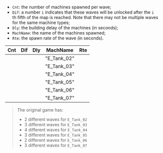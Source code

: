 - `Cnt`: the number of machines spawned per wave;
- `Dif`: a number `i` indicates that these waves will be unlocked after the `i` th fifth of the map is reached.
  Note that there may not be multiple waves for the same machine types;
- `Dly`: the building delay of the machines (in seconds);
- `MachName`: the name of the machines spawned;
- `Rte`: the spawn rate of the wave (in seconds).

| Cnt | Dif | Dly |  MachName  | Rte |
| :-: | :-: | :-: | :---------: | :-: |
|    |    |    | "E_Tank_02" |    |
|    |    |    | "E_Tank_03" |    |
|    |    |    | "E_Tank_04" |    |
|    |    |    | "E_Tank_05" |    |
|    |    |    | "E_Tank_06" |    |
|    |    |    | "E_Tank_07" |    |

> The original game has:
>
> * 2 different waves for `E_Tank_02`
> * 3 different waves for `E_Tank_03`
> * 4 different waves for `E_Tank_04`
> * 3 different waves for `E_Tank_05`
> * 2 different waves for `E_Tank_06`
> * 3 different waves for `E_Tank_07`

